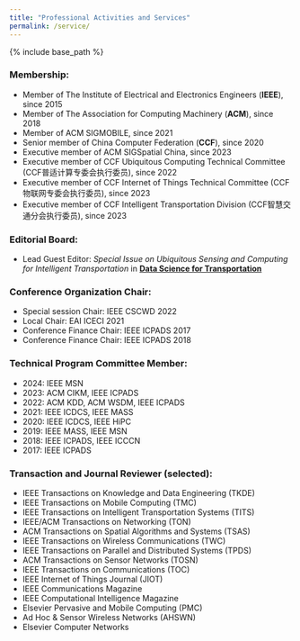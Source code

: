 ```yaml
---
title: "Professional Activities and Services"
permalink: /service/
---
```


{% include base_path %}
<!--{% include toc %}-->

### Membership:
* Member of The Institute of Electrical and Electronics Engineers (**IEEE**), since 2015
* Member of The Association for Computing Machinery (**ACM**), since 2018
* Member of ACM SIGMOBILE, since 2021
* Senior member of China Computer Federation (**CCF**), since 2020
* Executive member of ACM SIGSpatial China, since 2023
* Executive member of CCF Ubiquitous Computing Technical Committee (CCF普适计算专委会执行委员), since 2022
* Executive member of CCF Internet of Things Technical Committee (CCF物联网专委会执行委员), since 2023
* Executive member of CCF Intelligent Transportation Division (CCF智慧交通分会执行委员), since 2023


### Editorial Board:
* Lead Guest Editor: *Special Issue on Ubiquitous Sensing and Computing for Intelligent Transportation* in [**Data Science for Transportation**](https://www.springer.com/journal/42421)


### Conference Organization Chair:
* Special session Chair: IEEE CSCWD 2022
* Local Chair: EAI ICECI 2021
* Conference Finance Chair: IEEE ICPADS 2017
* Conference Finance Chair: IEEE ICPADS 2018


### Technical Program Committee Member:
* 2024: IEEE MSN
* 2023: ACM CIKM, IEEE ICPADS
* 2022: ACM KDD, ACM WSDM, IEEE ICPADS
* 2021: IEEE ICDCS, IEEE MASS
* 2020: IEEE ICDCS, IEEE HiPC
* 2019: IEEE MASS, IEEE MSN
* 2018: IEEE ICPADS, IEEE ICCCN
* 2017: IEEE ICPADS


### Transaction and Journal Reviewer (selected):
* IEEE Transactions on Knowledge and Data Engineering (TKDE)
* IEEE Transactions on Mobile Computing (TMC)
* IEEE Transactions on Intelligent Transportation Systems (TITS)
* IEEE/ACM Transactions on Networking (TON)
* ACM Transactions on Spatial Algorithms and Systems (TSAS)
* IEEE Transactions on Wireless Communications (TWC)
* IEEE Transactions on Parallel and Distributed Systems (TPDS)
* ACM Transactions on Sensor Networks (TOSN)
* IEEE Transactions on Communications (TOC)
* IEEE Internet of Things Journal (JIOT)
* IEEE Communications Magazine
* IEEE Computational Intelligence Magazine
* Elsevier Pervasive and Mobile Computing (PMC)
* Ad Hoc & Sensor Wireless Networks (AHSWN)
* Elsevier Computer Networks